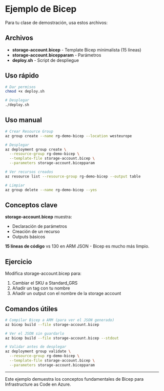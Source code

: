 # Ejemplo de Bicep

Para tu clase de demostración, usa estos archivos:

## Archivos

- **storage-account.bicep** - Template Bicep minimalista (15 líneas)
- **storage-account.bicepparam** - Parámetros
- **deploy.sh** - Script de despliegue

## Uso rápido

```bash
# Dar permisos
chmod +x deploy.sh

# Desplegar
./deploy.sh
```

## Uso manual

```bash
# Crear Resource Group
az group create --name rg-demo-bicep --location westeurope

# Desplegar
az deployment group create \
  --resource-group rg-demo-bicep \
  --template-file storage-account.bicep \
  --parameters storage-account.bicepparam

# Ver recursos creados
az resource list --resource-group rg-demo-bicep --output table

# Limpiar
az group delete --name rg-demo-bicep --yes
```

## Conceptos clave

**storage-account.bicep** muestra:
- Declaración de parámetros
- Creación de un recurso
- Outputs básicos

**15 líneas de código** vs 130 en ARM JSON - Bicep es mucho más limpio.

## Ejercicio

Modifica storage-account.bicep para:
1. Cambiar el SKU a Standard_GRS
2. Añadir un tag con tu nombre
3. Añadir un output con el nombre de la storage account

## Comandos útiles

```bash
# Compilar Bicep a ARM (para ver el JSON generado)
az bicep build --file storage-account.bicep

# Ver el JSON sin guardarlo
az bicep build --file storage-account.bicep --stdout

# Validar antes de desplegar
az deployment group validate \
  --resource-group rg-demo-bicep \
  --template-file storage-account.bicep \
  --parameters storage-account.bicepparam
```

---

Este ejemplo demuestra los conceptos fundamentales de Bicep para Infrastructure as Code en Azure.


